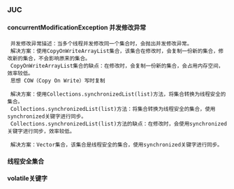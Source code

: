 ### JUC

#### concurrentModificationException 并发修改异常
     并发修改异常描述：当多个线程并发修改同一个集合时，会抛出并发修改异常。
     解决方案：使用CopyOnWriteArrayList集合，该集合在修改时，会复制一份新的集合，修改新的集合，不会影响原来的集合。
     CopyOnWriteArrayList集合的缺点：在修改时，会复制一份新的集合，会占用内存空间，效率较低。
     思想 COW（Copy On Write）写时复制

     解决方案：使用Collections.synchronizedList(list)方法，将集合转换为线程安全的集合。
     Collections.synchronizedList(list)方法：将集合转换为线程安全的集合，使用synchronized关键字进行同步。
     Collections.synchronizedList(list)方法的缺点：在修改时，会使用synchronized关键字进行同步，效率较低。

     解决方案：Vector集合，该集合是线程安全的集合，使用synchronized关键字进行同步。

#### 线程安全集合

#### volatile关键字
